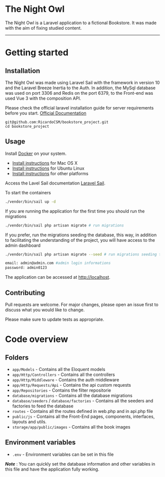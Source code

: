 # The Night Owl

The Night Owl is a Laravel application to a fictional Bookstore. It was made with the aim of fixing studied content.

----------

# Getting started

## Installation

The Night Owl was made using Laravel Sail with the framework in version 10 and the Laravel Breeze Inertia to the Auth. In addition, the MySql database was used on port 3306 and Redis on the port 6379, to the Front-end was used Vue 3 with the composition API.

Please check the official laravel installation guide for server requirements before you start. [Official Documentation](https://laravel.com/docs/10.x/installation)

```
git@github.com:RicardoCSM/bookstore_project.git
cd bookstore_project
```

## Usage

Install [Docker](https://www.docker.com/) on your system.

* [Install instructions](https://docs.docker.com/installation/mac/) for Mac OS X
* [Install instructions](https://docs.docker.com/installation/ubuntulinux/) for Ubuntu Linux
* [Install instructions](https://docs.docker.com/installation/) for other platforms

Access the Lavel Sail documentation [Laravel Sail](https://laravel.com/docs/10.x/sail).

To start the containers

```bash
./vendor/bin/sail up -d
```

If you are running the application for the first time you should
run the migrations

```bash
./vendor/bin/sail php artisan migrate # run migrations
```

If you prefer, run the migrations seeding the database, this way, in addition to facilitating the understanding of the project, you will have access to the admin dashboard

```bash
./vendor/bin/sail php artisan migrate --seed # run migrations seeding the database
```

```bash
email: admin@admin.com #admin login informations
password: admin0123
```

The application can be accessed at [http://localhost](http://localhost).

## Contributing

Pull requests are welcome. For major changes, please open an issue first
to discuss what you would like to change.

Please make sure to update tests as appropriate.

# Code overview

## Folders

- `app/Models` - Contains all the Eloquent models
- `app/Http/Controllers` - Contains all the controllers
- `app/Http/Middleware` - Contains the auth middleware
- `app/Http/Requests/Api` - Contains the api custom requests
- `app/Repositories` - Contains the filter repositorie
- `database/migrations` - Contains all the database migrations
- `database/seeders` / `database/factories` - Contains all the seeders and factories to feed the database
- `routes` - Contains all the routes defined in web.php and in api.php file
- `public/js` - Contains all the Front-End pages, components, interfaces, layouts and utils.
- `storage/app/public/images` - Contains all the book images

## Environment variables

- `.env` - Environment variables can be set in this file

***Note*** : You can quickly set the database information and other variables in this file and have the application fully working.
